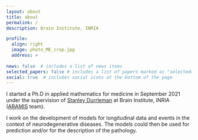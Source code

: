 ```yaml
---
layout: about
title: about
permalink: /
description: Brain Institute, INRIA

profile:
  align: right
  image: photo_ME_crop.jpg
  address: >
   
news: false  # includes a list of news items
selected_papers: false # includes a list of papers marked as "selected={true}"
social: true  # includes social icons at the bottom of the page
---
```

I started a Ph.D in applied mathematics for medicine in September 2021 under the supervision of [Stanley Durrleman](https://who.rocq.inria.fr/Stanley.Durrleman/) at Brain Institute, INRIA ([ARAMIS](https://www.aramislab.fr/) team). 

I work on the development of models for longitudinal data and events in the context of neurodegenerative diseases. The models could then be used for prediction and/or for the description of the pathology.
